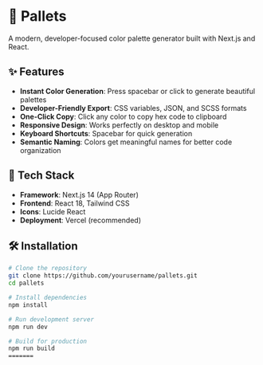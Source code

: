 # 🎨 Pallets

A modern, developer-focused color palette generator built with Next.js and React.

## ✨ Features

- **Instant Color Generation**: Press spacebar or click to generate beautiful palettes
- **Developer-Friendly Export**: CSS variables, JSON, and SCSS formats
- **One-Click Copy**: Click any color to copy hex code to clipboard
- **Responsive Design**: Works perfectly on desktop and mobile
- **Keyboard Shortcuts**: Spacebar for quick generation
- **Semantic Naming**: Colors get meaningful names for better code organization

## 🚀 Tech Stack

- **Framework**: Next.js 14 (App Router)
- **Frontend**: React 18, Tailwind CSS
- **Icons**: Lucide React
- **Deployment**: Vercel (recommended)

## 🛠️ Installation

```bash
# Clone the repository
git clone https://github.com/yourusername/pallets.git
cd pallets

# Install dependencies
npm install

# Run development server
npm run dev

# Build for production
npm run build
=======
